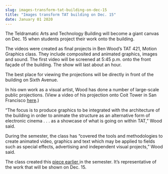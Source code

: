 ```yaml
---
slug: images-transform-tat-building-on-dec-15
title: "Images transform TAT building on Dec. 15"
date: January 01 2020
---
```


  
<p>
  The Teldramatic Arts and Technology Building will become a giant canvas on
  Dec. 15 when students project their work onto the building.
</p>
<p>
  The videos were created as final projects in Ben Wood’s TAT 421, Motion
  Graphics class. They include composited and animated graphics, images and
  sound. The first video will be screened at 5:45 p.m. onto the front façade of
  the building. The show will last about an hour.
</p>
<p>
  The best place for viewing the projections will be directly in front of the
  building on Sixth Avenue.
</p>
<p>
  In his own work as a visual artist, Wood has done a number of large-scale
  public projections. (View a video of his projection onto Coit Tower in San
  Francisco <a href="https://www.coitlive.com">here</a>.)
</p>
<p>
  “The focus is to produce graphics to be integrated with the architecture of
  the building in order to animate the structure as an alternative form of
  electronic cinema . . . as a showcase of what is going on within TAT,” Wood
  said.
</p>
<p>
  During the semester, the class has “covered the tools and methodologies to
  create animated video, graphics and text which may be applied to fields such
  as special effects, advertising and independent visual projects,” Wood said.
</p>
<p>
  The class created this
  <a href="https://www.newgrounds.com/portal/view/550337">piece earlier </a>in
  the semester. It’s representative of the work that will be shown on Dec. 15.
</p>
 
